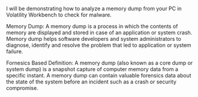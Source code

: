 I will be demonstrating how to analyze a memory dump from your PC in Volatility Workbench to check for malware.

Memory Dump: A memory dump is a process in which the contents of memory are displayed and stored in case of an application or system crash. Memory dump helps software developers and system administrators to diagnose, identify and resolve the problem that led to application or system failure.

Fornesics Based Definition: A memory dump (also known as a core dump or system dump) is a snapshot capture of computer memory data from a specific instant. A memory dump can contain valuable forensics data about the state of the system before an incident such as a crash or security compromise.
